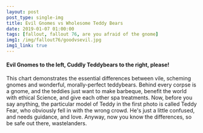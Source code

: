 ```yaml
---
layout: post
post_type: single-img
title: Evil Gnomes vs Wholesome Teddy Bears
date: 2019-01-07 01:00:00
tags: [fallout, fallout 76, are you afraid of the gnome]
img1: /img/fallout76/goodvsevil.jpg
img1_link: true
---
```

#### Evil Gnomes to the left, Cuddly Teddybears to the right, please!

This chart demonstrates the essential differences between vile, scheming gnomes and wonderful, morally-perfect teddybears. Behind every corpse is a gnome, and the teddies just want to make barbeque, benefit the world with ethical Science, and give each other spa treatments. Now, before you say anything, the particular model of Teddy in the first photo is called Teddy Fear, who obviously fell in with the wrong crowd. He's just a little confused, and needs guidance, and love. Anyway, now you know the differences, so be safe out there, wastelanders. 
